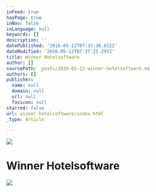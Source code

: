 ```yaml
---
inFeed: true
hasPage: true
inNav: false
inLanguage: null
keywords: []
description: ''
datePublished: '2016-05-12T07:37:36.652Z'
dateModified: '2016-05-12T07:37:25.295Z'
title: Winner Hotelsoftware
author: []
sourcePath: _posts/2016-05-12-winner-hotelsoftware.md
authors: []
publisher:
  name: null
  domain: null
  url: null
  favicon: null
starred: false
url: winner-hotelsoftware/index.html
_type: Article

---
```

![](https://the-grid-user-content.s3-us-west-2.amazonaws.com/33d0f3a0-5517-4c1c-b667-39afb9f7b3a2.jpg)

# Winner Hotelsoftware
![](https://the-grid-user-content.s3-us-west-2.amazonaws.com/5fe7efd2-e536-46c1-94d8-370ae241b772.jpg)